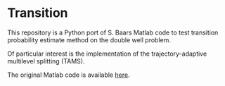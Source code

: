 # Transition

This repository is a Python port of S. Baars Matlab code to test
transition probability estimate method on the double well problem.

Of particular interest is the implementation of the trajectory-adaptive multilevel splitting (TAMS).

The original Matlab code is available [here](https://github.com/Sbte/transitions/tree/master/matlab).
